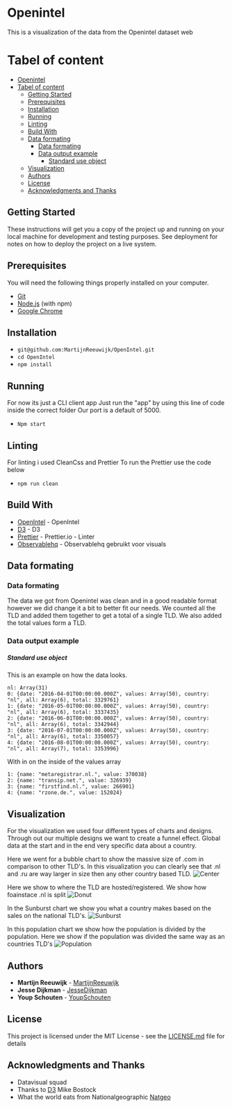 # Openintel

This is a visualization of the data from the Openintel dataset web

# Tabel of content
- [Openintel](#openintel)
- [Tabel of content](#tabel-of-content)
  * [Getting Started](#getting-started)
  * [Prerequisites](#prerequisites)
  * [Installation](#installation)
  * [Running](#running)
  * [Linting](#linting)
  * [Build With](#build-with)
  * [Data formating](#data-formating)
    + [Data formating](#data-formating-1)
    + [Data output example](#data-output-example)
        * [Standard use object](#standard-use-object)
  * [Visualization](#visualization)
  * [Authors](#authors)
  * [License](#license)
  * [Acknowledgments and Thanks](#acknowledgments-and-thanks)

## Getting Started

These instructions will get you a copy of the project up and running on your local machine for development and testing purposes. See deployment for notes on how to deploy the project on a live system.

## Prerequisites

You will need the following things properly installed on your computer.

-   [Git](https://git-scm.com/)
-   [Node.js](https://nodejs.org/) (with npm)
-   [Google Chrome](https://google.com/chrome/)

## Installation

-   `git@github.com:MartijnReeuwijk/OpenIntel.git`
-   `cd OpenIntel`
-   `npm install`

## Running

For now its just a CLI client app
Just run the "app" by using this line of code inside the correct folder
Our port is a default of 5000.

-   `Npm start`

## Linting

For linting i used CleanCss and Prettier
To run the Prettier use the code below

-   `npm run clean`

## Build With

-   [OpenIntel](https://openintel.nl/) - OpenIntel
-   [D3](https://d3js.org/) - D3
-   [Prettier](https://prettier.io/docs/en/options.html) - Prettier.io - Linter
-   [Observablehq](https://beta.observablehq.com) - Observablehq gebruikt voor visuals

## Data formating

### Data formating

The data we got from Openintel was clean and in a good readable format however we did change it a bit to better fit our needs.
We counted all the TLD and added them together to get a total of a single TLD. We also added the total values form a TLD.

### Data output example
##### Standard use object
This is an example on how the data looks.
```
nl: Array(31)
0: {date: "2016-04-01T00:00:00.000Z", values: Array(50), country: "nl", all: Array(6), total: 3329761}
1: {date: "2016-05-01T00:00:00.000Z", values: Array(50), country: "nl", all: Array(6), total: 3337435}
2: {date: "2016-06-01T00:00:00.000Z", values: Array(50), country: "nl", all: Array(6), total: 3342944}
3: {date: "2016-07-01T00:00:00.000Z", values: Array(50), country: "nl", all: Array(6), total: 3350057}
4: {date: "2016-08-01T00:00:00.000Z", values: Array(50), country: "nl", all: Array(7), total: 3353996}
```
With in on the inside of the values array
```
1: {name: "metaregistrar.nl.", value: 370038}
2: {name: "transip.net.", value: 326939}
3: {name: "firstfind.nl.", value: 266901}
4: {name: "rzone.de.", value: 152024}
```

## Visualization
For the visualization we used four different types of charts and designs. Through out our multiple designs we want to create a funnel effect. Global data at the start and in the end very specific data about a country.

Here we went for a bubble chart to show the massive size of .com in comparison to other TLD's.
In this visualization you can clearly see that .nl and .ru are way larger in size then any other country based TLD.
![Center](https://github.com/MartijnReeuwijk/OpenIntel/blob/master/assets/images/bubbel.png)

Here we show to where the TLD are hosted/registered.
We show how foainstace .nl is split
![Donut](https://github.com/MartijnReeuwijk/OpenIntel/blob/master/assets/images/piechart.png)

In the Sunburst chart we show you what a country makes based on the sales on the national TLD's.
![Sunburst](https://github.com/MartijnReeuwijk/OpenIntel/blob/master/assets/images/visual-youp.svg)

In this population chart we show how the population is divided by the population.
Here we show if the population was divided the same way as an countries TLD's
![Population](https://github.com/MartijnReeuwijk/OpenIntel/blob/master/assets/images/chart_inwoners.svg)

## Authors

-   **Martijn Reeuwijk** - [MartijnReeuwijk](https://github.com/MartijnReeuwijk)
-   **Jesse Dijkman** - [JesseDijkman](https://github.com/jesseDijkman1)
-   **Youp Schouten** - [YoupSchouten](https://github.com/SlodderWolf)


## License

This project is licensed under the MIT License - see the [LICENSE.md](LICENSE.md) file for details

## Acknowledgments and Thanks

-   Datavisual squad
-   Thanks to [D3](https://bost.ocks.org/mike/) Mike Bostock
-   What the world eats from Nationalgeographic [Natgeo](https://www.nationalgeographic.com/what-the-world-eats/)
